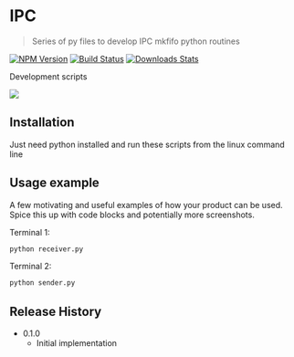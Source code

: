 # IPC
> Series of py files to develop IPC mkfifo python routines

[![NPM Version][npm-image]][npm-url]
[![Build Status][travis-image]][travis-url]
[![Downloads Stats][npm-downloads]][npm-url]

Development scripts

![](header.png)

## Installation

Just need python installed and run these scripts from the linux command line

## Usage example

A few motivating and useful examples of how your product can be used. Spice this up with code blocks and potentially more screenshots.

Terminal 1:
```sh
python receiver.py
```
Terminal 2:
```sh
python sender.py
```

## Release History

* 0.1.0
    * Initial implementation

<!-- Markdown link & img dfn's -->
[npm-image]: https://img.shields.io/npm/v/datadog-metrics.svg?style=flat-square
[npm-url]: https://npmjs.org/package/datadog-metrics
[npm-downloads]: https://img.shields.io/npm/dm/datadog-metrics.svg?style=flat-square
[travis-image]: https://img.shields.io/travis/dbader/node-datadog-metrics/master.svg?style=flat-square
[travis-url]: https://travis-ci.org/dbader/node-datadog-metrics
[wiki]: https://github.com/yourname/yourproject/wiki
